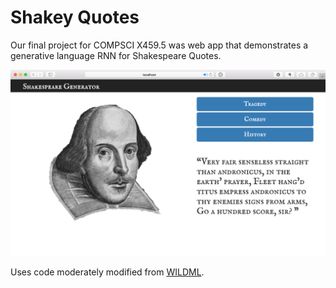 # Shakey Quotes

Our final project for COMPSCI X459.5 was web app that demonstrates a generative language RNN for Shakespeare Quotes.

![screen](screen.png)

Uses code moderately modified from [WILDML](http://www.wildml.com/2015/09/recurrent-neural-networks-tutorial-part-2-implementing-a-language-model-rnn-with-python-numpy-and-theano/).

